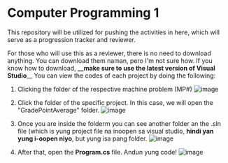 # Computer Programming 1

This repository will be utilized for pushing the activities in here, which will serve as a progression tracker and reviewer.

For those who will use this as a reviewer, there is no need to download anything. You can download them naman, pero I'm not sure how.
If you know how to download, **__make sure to use the latest version of Visual Studio**__
You can view the codes of each project by doing the following:


1. Clicking the folder of the respective machine problem (MP#)
![image](https://github.com/ardnyx/comp-prog-review/assets/86859621/7a46326f-b430-4c1c-a2ec-cfc18ee3449c)

2. Click the folder of the specific project. In this case, we will open the "GradePointAverage" folder.
![image](https://github.com/ardnyx/comp-prog-review/assets/86859621/9277fb74-2401-4318-b431-045cb8e95886)

3. Once you are inside the folderm you can see another folder an the .sln file (which is yung project file na inoopen sa visual studio, **hindi yan yung i-oopen niyo**, but yung isa pang folder.
![image](https://github.com/ardnyx/comp-prog-review/assets/86859621/27383760-cd59-48f8-828f-9141844e3c38)

4. After that, open the **Program.cs** file. Andun yung code!
![image](https://github.com/ardnyx/comp-prog-review/assets/86859621/b29d3af1-7ce1-47b0-b8a3-6f6841a17a9f)


